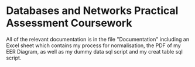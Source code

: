 # Databases and Networks Practical Assessment Coursework
All of the relevant documentation is in the file "Documentation" including an Excel sheet which contains my process for normalisation, the PDF of my EER Diagram, as well as my dummy data sql script and my creat table sql script.
